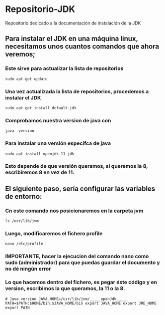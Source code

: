 # Repositorio-JDK
Repositorio dedicado a la documentación de instalación de la JDK

## Para instalar el JDK en una máquina linux, necesitamos unos cuantos comandos que ahora veremos;
### Este sirve para actualizar la lista de repositorios

``sudo apt-get update``

  ### Una vez actualizada la lista de repositorios, procedemos a instalar el JDK
  
  ``sudo apt-get install default-jdk``
  
  ### Comprobamos nuestra version de java con
  
  ``java -version``
  
  ### Para instalar una versión específca de java
  
  ``sudo apt install openjdk-11-jdk``
  
  ### Esto depende de que versión queramos, si queremos la 8, escribiremos 8 en vez de 11.
  
  ## El siguiente paso, sería configurar las variables de entorno:
  
   ### Cn este comando nos posicionaremos en la carpeta jvm
   
   ``ls /usr/lib/jvm``

   ### Luego, modificaremos el fichero profile
   
   ``nano /etc/profile``
   ### IMPORTANTE, hacer la ejecucion del comando nano como sudo (administrador) para que puedas guardar el documento y no dé ningún error
   
   ### Lo que hacemos dentro del fichero, es pegar éste código y en version, escribimos la que queramos, la 11 o la 8.
   
   ``# Java version
JAVA_HOME=/usr/lib/jvm/_____openJdk_____
PATH=$PATH:$HOME/bin:$JAVA_HOME/bin
export JAVA_HOME
export JRE_HOME
export PATH``

  
